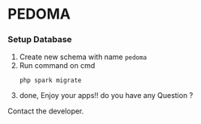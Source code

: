 # PEDOMA 
### Setup Database
1. Create new schema with name ``pedoma``
2. Run command on cmd
   ```
   php spark migrate
   ```
3. done, Enjoy your apps!!
do you have any Question ?

Contact the developer.

